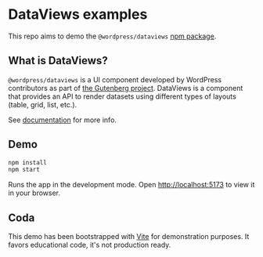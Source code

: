 # DataViews examples

This repo aims to demo the `@wordpress/dataviews` [npm package](https://www.npmjs.com/package/@wordpress/dataviews).

## What is DataViews?

`@wordpress/dataviews` is a UI component developed by WordPress contributors as part of [the Gutenberg project](https://github.com/wordPress/gutenberg). DataViews is a component that provides an API to render datasets using different types of layouts (table, grid, list, etc.).

See [documentation](https://github.com/WordPress/gutenberg/tree/trunk/packages/dataviews) for more info.

## Demo

```sh
npm install
npm start
```

Runs the app in the development mode. Open [http://localhost:5173](http://localhost:5173) to view it in your browser.

## Coda

This demo has been bootstrapped with [Vite](https://vite.dev) for demonstration purposes. It favors educational code, it's not production ready.
